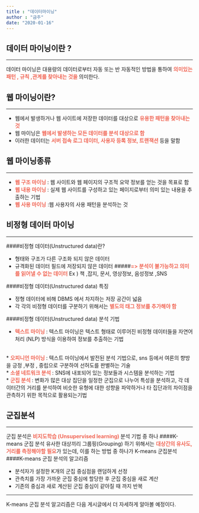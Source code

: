 ```yaml
---
title : "데이터마이닝"
author : "금주"
date: "2020-01-16"
---
```


## 데이터 마이닝이란 ?
-----
데이터 마이닝은 대용량의 데이터로부터 자동 또는 반 자동적인 방법을 통하여 <b><span style="color:rgb(241, 102, 85)">의미있는 패턴 , 규칙 ,관계를 찾아내는 것을 </span></b> 의미한다.
## 웹 마이닝이란?
-----
* 웹에서 발생하거나 웹 사이트에 저장한 데이터를 대상으로 <b><span style="color:rgb(241, 102, 85)"> 유용한 패턴을 찾아내는 것</span></b>
* 웹 마이닝은 <b><span style="color:rgb(241, 102, 85)"> 웹에서 발생하는 모든 데이터를 분석 대상으로 함</span></b>
 * 이러한 데이터는 <b><span style="color:rgb(241, 102, 85)"> 서버 접속 로그 데이터, 사용자 등록 정보, 트랜잭션 </span></b>등을 말함

 ## 웹 마이닝종류
 -----
* <b><span style="color:rgb(241, 102, 85)"> 웹 구조 마이닝 </span></b> : 웹 사이트와 웹 페이지의 구조적 요약 정보를 얻는 것을 목표로 함
* <b><span style="color:rgb(241, 102, 85)"> 웹 내용 마이닝 </span></b> : 실제 웹 사이트를 구성하고 있는 페이지로부터 의미 있는 내용을 추출하는 기법
* <b><span style="color:rgb(241, 102, 85)"> 웹 사용 마이닝</span></b>  :웹 사용자의 사용 패턴을 분석하는 것

## 비정형 데이터 마이닝
-----
####비정형 데이터(Unstructured data)란?
* 형태와 구조가 다른 구조화 되지 않은 데이터
* 규격화된 데이터 필드에 저장되지 않은 데이터
#####<b><span style="color:rgb(241, 102, 85)">=> 분석이 불가능하고 의미를 읽어낼 수 없는 데이터</span></b>
Ex ) 책 ,잡지, 문서, 영상정보, 음성정보 ,SNS

####비정형 데이터(Unstructured data) 특징
* 정형 데이터에 비해 DBMS 에서 차지하는  저장 공간이 넓음
* 각 각의 비정형 데이터를 구분하기 위해서는 <b><span style="color:rgb(241, 102, 85)"> 별도의 태그 정보를 추가해야 함</span></b>

####비정형 데이터(Unstructured data) 분석 기법
* <b><span style="color:rgb(241, 102, 85)">텍스트 마이닝 </b>: 텍스트 마이닝은 텍스트 형태로 이루어진 비정형 데이터들을 자연어 처리 (NLP) 방식을 이용하여 정보를 추출하는 기법
<br>
* <b><span style="color:rgb(241, 102, 85)">오피니언 마이닝 </b>: 텍스트 마이닝에서 발전된 분석 기법으로, sns 등에서 여론의 향방을 긍정 ,부정 , 중립으로 구분하여 선허도를 판별하는 기술
<br>
* <b><span style="color:rgb(241, 102, 85)">소셜 네트워크 분석 </b> : SNS에 내포되어 있는 정보들과 시스템을 분석하는 기법
<br>
* <b><span style="color:rgb(241, 102, 85)">군집 분석 </b>: 변화가 많은 대상 집단을 일정한 군집으로 나누어 특성을 분석하고, 각 데이터간의 거리를 분석하여 비슷한 유형에 대한 성향을 파악하거나 타 집단과의 차이점을 관측하기 위한 목적으로 활용되는기법

## 군집분석
-----
군집 분석은<b><span style="color:rgb(241, 102, 85)"> 비지도학습 (Unsupervised learning) </b>분석 기법 중 하나
####K-means 군집 분석
유사한 대상끼리 그룹핑(Grouping) 하기 위해서는 <b><span style="color:rgb(241, 102, 85)">대상간의 유사도, 거리를 측정해야할 필요</b>가 있는데, 이를 하는 방법 중 하나가 K-means 군집분석
####K-means 군집 분석의 알고리즘
* 분석자가 설정한 K개의 군집 중심점을 랜덤하게 선정
* 관측치를  가장 가까운 군집 중심에 할당한 후 군집 중심을 새로 계산
* 기존의 중심과 새로 계산된 군집 중심이 같아질 때 까지 반복

---
K-means 군집 분석 알고리즘은 다음 게시글에서 더 자세하게 알아볼 예정이다.
